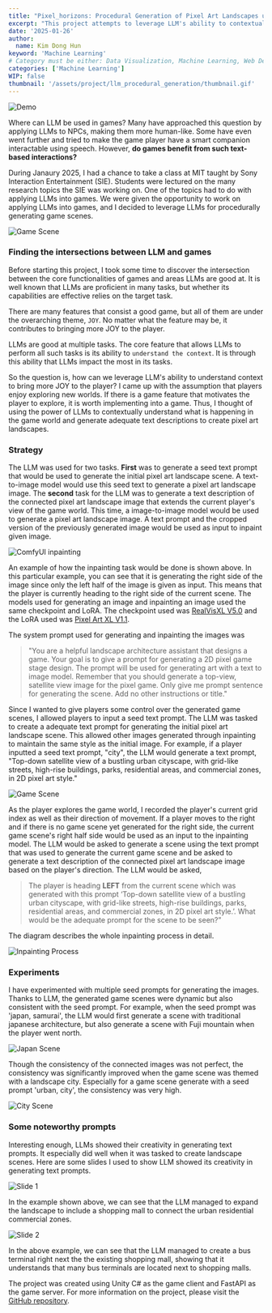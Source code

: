 ```yaml
---
title: "Pixel_horizons: Procedural Generation of Pixel Art Landscapes using LLM"
excerpt: "This project attempts to leverage LLM's ability to contextually understand what is happening in the game world and generate adequate text descriptions to create pixel art landscapes."
date: '2025-01-26'
author:
  name: Kim Dong Hun
keyword: 'Machine Learning'
# Category must be either: Data Visualization, Machine Learning, Web Development, Product Design, Computer Graphics, Other
categories: ['Machine Learning']
WIP: false
thumbnail: '/assets/project/llm_procedural_generation/thumbnail.gif'
---
```


![Demo](/assets/project/llm_procedural_generation/thumbnail.gif)

Where can LLM be used in games? Many have approached this question by applying LLMs to NPCs, making them more human-like. Some have even went further and tried to make the game player have a smart companion interactable using speech. However, **do games benefit from such text-based interactions?** 

During Janaury 2025, I had a chance to take a class at MIT taught by Sony Interaction Entertainment (SIE). Students were lectured on the many research topics the SIE was working on. One of the topics had to do with applying LLMs into games. We were given the opportunity to work on applying LLMs into games, and I decided to leverage LLMs for procedurally generating game scenes.

![Game Scene](/assets/project/llm_procedural_generation/game_scene.png)

### Finding the intersections between LLM and games

Before starting this project, I took some time to discover the intersection between the core functionalities of games and areas LLMs are good at. It is well known that LLMs are proficient in many tasks, but whether its capabilities are effective relies on the target task. 

There are many features that consist a good game, but all of them are under the overarching theme, `JOY`. No matter what the feature may be, it contributes to bringing more JOY to the player.


LLMs are good at multiple tasks. The core feature that allows LLMs to perform all such tasks is its ability to `understand the context`. It is through this ability that LLMs impact the most in its tasks.


So the question is, how can we leverage LLM's ability to understand context to bring more JOY to the player? I came up with the assumption that players enjoy exploring new worlds. If there is a game feature that motivates the player to explore, it is worth implementing into a game. Thus, I thought of using the power of LLMs to contextually understand what is happening in the game world and generate adequate text descriptions to create pixel art landscapes.


### Strategy

The LLM was used for two tasks. **First** was to generate a seed text prompt that would be used to generate the initial pixel art landscape scene. A text-to-image model would use this seed text to generate a pixel art landscape image. The **second** task for the LLM was to generate a text description of the connected pixel art landscape image that extends the current player's view of the game world. This time, a image-to-image model would be used to generate a pixel art landscape image. A text prompt and the cropped version of the previously generated image would be used as input to inpaint given image.

![ComfyUI inpainting](/assets/project/llm_procedural_generation/comfyui.png)

An example of how the inpainting task would be done is shown above. In this particular example, you can see that it is generating the right side of the image since only the left half of the image is given as input. This means that the player is currently heading to the right side of the current scene. The models used for generating an image and inpainting an image used the same checkpoint and LoRA. The checkpoint used was [RealVisXL V5.0](https://civitai.com/models/139562/realvisxl-v50?modelVersionId=361593) and the LoRA used was [Pixel Art XL V1.1](https://civitai.com/models/120096/pixel-art-xl).

The system prompt used for generating and inpainting the images was 

> "You are a helpful landscape architecture assistant that designs a game. Your goal is to give a prompt for generating a 2D pixel game stage design. The prompt will be used for generating art with a text to image model. Remember that you should generate a top-view, satellite view image for the pixel game. Only give me prompt sentence for generating the scene. Add no other instructions or title."

Since I wanted to give players some control over the generated game scenes, I allowed players to input a seed text prompt. The LLM was tasked to create a adequate text prompt for generating the initial pixel art landscape scene. This allowed other images generated through inpainting to maintain the same style as the initial image. For example, if a player inputted a seed text prompt, "city", the LLM would generate a text prompt, "Top-down satellite view of a bustling urban cityscape, with grid-like streets, high-rise buildings, parks, residential areas, and commercial zones, in 2D pixel art style."

![Game Scene](/assets/project/llm_procedural_generation/initial_scene.png)

As the player explores the game world, I recorded the player's current grid index as well as their direction of movement. If a player moves to the right and if there is no game scene yet generated for the right side, the current game scene's right half side would be used as an input to the inpainting model. The LLM would be asked to generate a scene using the text prompt that was used to generate the current game scene and be asked to generate a text description of the connected pixel art landscape image based on the player's direction. The LLM would be asked,

> The player is heading **LEFT** from the current scene which was generated with this prompt ‘Top-down satellite view of a bustling urban cityscape, with grid-like streets, high-rise buildings, parks, residential areas, and commercial zones, in 2D pixel art style.’. What would be the adequate prompt for the scene to be seen?”

The diagram describes the whole inpainting process in detail.

![Inpainting Process](/assets/project/llm_procedural_generation/inpaint.png)

### Experiments

I have experimented with multiple seed prompts for generating the images. Thanks to LLM, the generated game scenes were dynamic but also consistent with the seed prompt. For example, when the seed prompt was 'japan, samurai', the LLM would first generate a scene with traditional japanese architecture, but also generate a scene with Fuji mountain when the player went north. 


![Japan Scene](/assets/project/llm_procedural_generation/japan.png)

Though the consistency of the connected images was not perfect, the consistency was significantly improved when the game scene was themed with a landscape city. Especially for a game scene generate with a seed prompt 'urban, city', the consistency was very high.

![City Scene](/assets/project/llm_procedural_generation/city.png)

### Some noteworthy prompts

Interesting enough, LLMs showed their creativity in generating text prompts. It especially did well when it was tasked to create landscape scenes. Here are some slides I used to show LLM showed its creativity in generating text prompts.

![Slide 1](/assets/project/llm_procedural_generation/prompts1.png)

In the example shown above, we can see that the LLM managed to expand the landscape to include a shopping mall to connect the urban residential commercial zones.

![Slide 2](/assets/project/llm_procedural_generation/prompts2.png)

In the above example, we can see that the LLM managed to create a bus terminal right next the the existing shopping mall, showing that it understands that many bus terminals are located next to shopping malls.

The project was created using Unity C# as the game client and FastAPI as the game server. For more information on the project, please visit the [GitHub repository](https://github.com/hunkim98/LLM_procedural_terrain).

